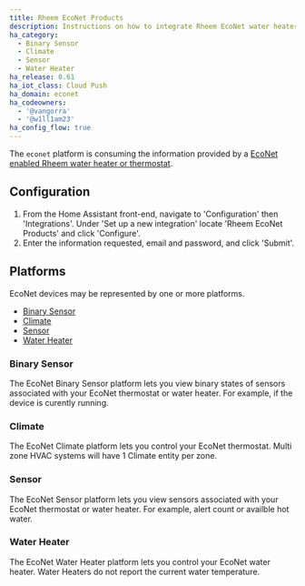 ```yaml
---
title: Rheem EcoNet Products
description: Instructions on how to integrate Rheem EcoNet water heaters into Home Assistant.
ha_category:
  - Binary Sensor
  - Climate
  - Sensor
  - Water Heater
ha_release: 0.61
ha_iot_class: Cloud Push
ha_domain: econet
ha_codeowners:
  - '@vangorra'
  - '@w1ll1am23'
ha_config_flow: true
---
```


The `econet` platform is consuming the information provided by a [EcoNet enabled Rheem water heater or thermostat](https://www.rheem.com/EcoNet/Home).

## Configuration

1. From the Home Assistant front-end, navigate to 'Configuration' then 'Integrations'. Under 'Set up a new integration' locate 'Rheem EcoNet Products' and click 'Configure'.
2. Enter the information requested, email and password, and click 'Submit'.

## Platforms

EcoNet devices may be represented by one or more platforms.

- [Binary Sensor](#binary-sensor)
- [Climate](#climate)
- [Sensor](#sensor)
- [Water Heater](#water-heater)

### Binary Sensor

The EcoNet Binary Sensor platform lets you view binary states of sensors associated with your EcoNet thermostat or water heater. For example, if the device is curently running.

### Climate

The EcoNet Climate platform lets you control your EcoNet thermostat. Multi zone HVAC systems will have 1 Climate entity per zone.

### Sensor

The EcoNet Sensor platform lets you view sensors associated with your EcoNet thermostat or water heater. For example, alert count or availble hot water.

### Water Heater

The EcoNet Water Heater platform lets you control your EcoNet water heater. Water Heaters do not report the current water temperature.
